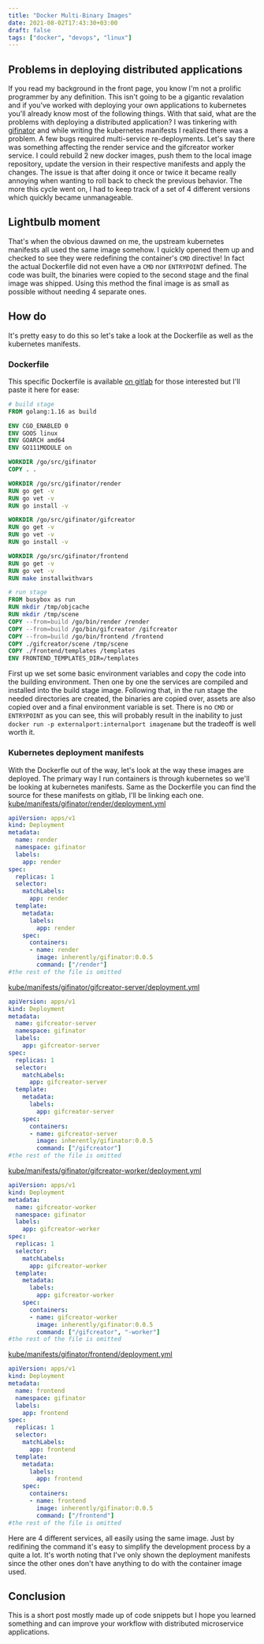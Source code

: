 ```yaml
---
title: "Docker Multi-Binary Images"
date: 2021-08-02T17:43:30+03:00
draft: false
tags: ["docker", "devops", "linux"]
---
```


## Problems in deploying distributed applications
If you read my background in the front page, you know I'm not a prolific programmer by any definition.
This isn't going to be a gigantic revalation and if you've worked with deploying your own applications to kubernetes you'll already know most of the following things.
With that said, what are the problems with deploying a distributed application?
I was tinkering with [gifinator](https://gitlab.com/insanitywholesale/gifinator) and while writing the kubernetes manifests I realized there was a problem.
A few bugs required multi-service re-deployments.
Let's say there was something affecting the render service and the gifcreator worker service.
I could rebuild 2 new docker images, push them to the local image repository, update the version in their respective manifests and apply the changes.
The issue is that after doing it once or twice it became really annoying when wanting to roll back to check the previous behavior.
The more this cycle went on, I had to keep track of a set of 4 different versions which quickly became unmanageable.

## Lightbulb moment
That's when the obvious dawned on me, the upstream kubernetes manifests all used the same image somehow.
I quickly opened them up and checked to see they were redefining the container's `CMD` directive!
In fact the actual Dockerfile did not even have a `CMD` nor `ENTRYPOINT` defined.
The code was built, the binaries were copied to the second stage and the final image was shipped.
Using this method the final image is as small as possible without needing 4 separate ones.

## How do
It's pretty easy to do this so let's take a look at the Dockerfile as well as the kubernetes manifests.

### Dockerfile
This specific Dockerfile is available [on gitlab](https://gitlab.com/insanitywholesale/gifinator/-/blob/master/Dockerfile) for those interested but I'll paste it here for ease:
```dockerfile
# build stage
FROM golang:1.16 as build

ENV CGO_ENABLED 0
ENV GOOS linux
ENV GOARCH amd64
ENV GO111MODULE on

WORKDIR /go/src/gifinator
COPY . .

WORKDIR /go/src/gifinator/render
RUN go get -v
RUN go vet -v
RUN go install -v

WORKDIR /go/src/gifinator/gifcreator
RUN go get -v
RUN go vet -v
RUN go install -v

WORKDIR /go/src/gifinator/frontend
RUN go get -v
RUN go vet -v
RUN make installwithvars

# run stage
FROM busybox as run
RUN mkdir /tmp/objcache
RUN mkdir /tmp/scene
COPY --from=build /go/bin/render /render
COPY --from=build /go/bin/gifcreator /gifcreator
COPY --from=build /go/bin/frontend /frontend
COPY ./gifcreator/scene /tmp/scene
COPY ./frontend/templates /templates
ENV FRONTEND_TEMPLATES_DIR=/templates
```
First up we set some basic environment variables and copy the code into the building environment.
Then one by one the services are compiled and installed into the build stage image.
Following that, in the run stage the needed directories are created, the binaries are copied over, assets are also copied over and a final environment variable is set.
There is no `CMD` or `ENTRYPOINT` as you can see, this will probably result in the inability to just `docker run -p externalport:internalport imagename` but the tradeoff is well worth it.

### Kubernetes deployment manifests
With the Dockerfle out of the way, let's look at the way these images are deployed.
The primary way I run containers is through kubernetes so we'll be looking at kubernetes manifests.
Same as the Dockerfile you can find the source for these manifests on gitlab, I'll be linking each one.
[kube/manifests/gifinator/render/deployment.yml](https://gitlab.com/insanitywholesale/infra/-/blob/master/kube/manifests/gifinator/render/deployment.yml)
```yaml
apiVersion: apps/v1
kind: Deployment
metadata:
  name: render
  namespace: gifinator
  labels:
    app: render
spec:
  replicas: 1
  selector:
    matchLabels:
      app: render
  template:
    metadata:
      labels:
        app: render
    spec:
      containers:
      - name: render
        image: inherently/gifinator:0.0.5
        command: ["/render"]
#the rest of the file is omitted
```
[kube/manifests/gifinator/gifcreator-server/deployment.yml](https://gitlab.com/insanitywholesale/infra/-/blob/master/kube/manifests/gifinator/gifcreator-server/deployment.yml)
```yaml
apiVersion: apps/v1
kind: Deployment
metadata:
  name: gifcreator-server
  namespace: gifinator
  labels:
    app: gifcreator-server
spec:
  replicas: 1
  selector:
    matchLabels:
      app: gifcreator-server
  template:
    metadata:
      labels:
        app: gifcreator-server
    spec:
      containers:
      - name: gifcreator-server
        image: inherently/gifinator:0.0.5
        command: ["/gifcreator"]
#the rest of the file is omitted
```
[kube/manifests/gifinator/gifcreator-worker/deployment.yml](https://gitlab.com/insanitywholesale/infra/-/blob/master/kube/manifests/gifinator/gifcreator-worker/deployment.yml)
```yaml
apiVersion: apps/v1
kind: Deployment
metadata:
  name: gifcreator-worker
  namespace: gifinator
  labels:
    app: gifcreator-worker
spec:
  replicas: 1
  selector:
    matchLabels:
      app: gifcreator-worker
  template:
    metadata:
      labels:
        app: gifcreator-worker
    spec:
      containers:
      - name: gifcreator-worker
        image: inherently/gifinator:0.0.5
        command: ["/gifcreator", "-worker"]
#the rest of the file is omitted
```
[kube/manifests/gifinator/frontend/deployment.yml](https://gitlab.com/insanitywholesale/infra/-/blob/master/kube/manifests/gifinator/frontend/deployment.yml)
```yaml
apiVersion: apps/v1
kind: Deployment
metadata:
  name: frontend
  namespace: gifinator
  labels:
    app: frontend
spec:
  replicas: 1
  selector:
    matchLabels:
      app: frontend
  template:
    metadata:
      labels:
        app: frontend
    spec:
      containers:
      - name: frontend
        image: inherently/gifinator:0.0.5
        command: ["/frontend"]
#the rest of the file is omitted
```
Here are 4 different services, all easily using the same image.
Just by redifining the command it's easy to simplify the development process by a quite a lot.
It's worth noting that I've only shown the deployment manifests since the other ones don't have anything to do with the container image used.

## Conclusion
This is a short post mostly made up of code snippets but I hope you learned something and can improve your workflow with distributed microservice applications.
